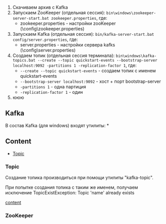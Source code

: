 


1. Скачиваем архив с Kafka
2. Запускаем ZooKeeper (отдельная сессия): ```bin\windows\zookeeper-server-start.bat zookeeper.properties```, где:
   * zookeeper.properties - настройки zooKeeper (\config\zookeeper.properties)
3. Запускаем Kafka (отдельная сессия): ```bin/kafka-server-start.bat config/server.properties```, где:
   * server.properties - настройки сервера kafks (\config\server.properties)
4. Создаем топик (отдельная сессия терминала): ```bin\windows\kafka-topics.bat --create --topic quickstart-events --bootstrap-server localhost:9092 -partitions 1 -replication-factor 1```, где:
   * ```--create --topic quickstart-events``` - создаем топик с именем quickstart-events
   * ```--bootstrap-server localhost:9092``` - хост + порт bootstrap-server
   * ```-partitions 1``` - одна партиция
   * ```-replication-factor 1``` - один
5. ююю


## Kafka

В состав Kafka (для windows) входят утилиты:
* 


## Content

* [Topic](#topic)

### Topic

Создание топика производиться при помощи утилиты "kafka-topic".


При попытке создания топика с таким же именем, получаем исключение TopicExistException: Topic 'name' already exists


[content](#content) 

### ZooKeeper